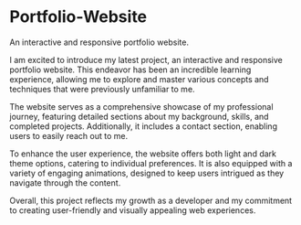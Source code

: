 # Portfolio-Website
 An interactive and responsive portfolio website. 

 I am excited to introduce my latest project, an interactive and responsive portfolio website. This endeavor has been an incredible learning experience, allowing me to explore and master various concepts and techniques that were previously unfamiliar to me.

The website serves as a comprehensive showcase of my professional journey, featuring detailed sections about my background, skills, and completed projects. Additionally, it includes a contact section, enabling users to easily reach out to me.

To enhance the user experience, the website offers both light and dark theme options, catering to individual preferences. It is also equipped with a variety of engaging animations, designed to keep users intrigued as they navigate through the content.

Overall, this project reflects my growth as a developer and my commitment to creating user-friendly and visually appealing web experiences.
